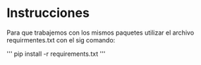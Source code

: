 # Instrucciones
Para que trabajemos con los mismos paquetes utilizar el archivo requirmentes.txt con el sig comando:

'''
pip install -r requirements.txt
'''
